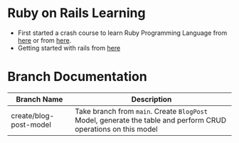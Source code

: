 # Ruby on Rails Learning
- First started a crash course to learn Ruby Programming Language from [here](https://www.classcentral.com/classroom/freecodecamp-ruby-programming-language-full-course-58000/61875760c0ada) or from [here](https://www.youtube.com/watch?v=t_ispmWmdjY).
- Getting started with rails from [here](https://guides.rubyonrails.org/getting_started.html)


# Branch Documentation
| Branch Name | Description |
|-------------|-------------|
| create/blog-post-model | Take branch from `main`. Create `BlogPost` Model, generate the table and perform CRUD operations on this model |